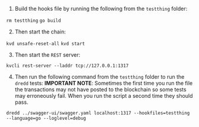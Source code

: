 1) Build the hooks file by running the following from the `testthing` folder:

`rm testthing`
`go build`

2) Then start the chain:

`kvd unsafe-reset-all`
`kvd start`

3) Then start the `REST` server:

`kvcli rest-server --laddr tcp://127.0.0.1:1317`

4) Then run the following command from the `testthing` folder to run the `dredd` tests:
**IMPORTANT NOTE**: Sometimes the first time you run the file the transactions may not have posted
to the blockchain so some tests may erroneously fail. When you run the script a second time 
they should pass.

`dredd ../swagger-ui/swagger.yaml localhost:1317 --hookfiles=testthing --language=go --loglevel=debug`